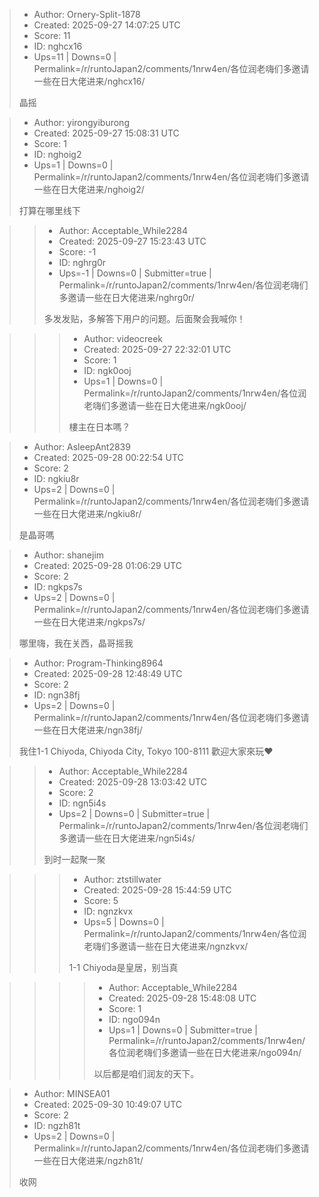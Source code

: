 > - Author: Ornery-Split-1878
> - Created: 2025-09-27 14:07:25 UTC
> - Score: 11
> - ID: nghcx16
> - Ups=11 | Downs=0 | Permalink=/r/runtoJapan2/comments/1nrw4en/各位润老嗨们多邀请一些在日大佬进来/nghcx16/
>
> 晶摇

> - Author: yirongyiburong
> - Created: 2025-09-27 15:08:31 UTC
> - Score: 1
> - ID: nghoig2
> - Ups=1 | Downs=0 | Permalink=/r/runtoJapan2/comments/1nrw4en/各位润老嗨们多邀请一些在日大佬进来/nghoig2/
>
> 打算在哪里线下

>> - Author: Acceptable_While2284
>> - Created: 2025-09-27 15:23:43 UTC
>> - Score: -1
>> - ID: nghrg0r
>> - Ups=-1 | Downs=0 | Submitter=true | Permalink=/r/runtoJapan2/comments/1nrw4en/各位润老嗨们多邀请一些在日大佬进来/nghrg0r/
>>
>> 多发发贴，多解答下用户的问题。后面聚会我喊你！

>>> - Author: videocreek
>>> - Created: 2025-09-27 22:32:01 UTC
>>> - Score: 1
>>> - ID: ngk0ooj
>>> - Ups=1 | Downs=0 | Permalink=/r/runtoJapan2/comments/1nrw4en/各位润老嗨们多邀请一些在日大佬进来/ngk0ooj/
>>>
>>> 樓主在日本嗎？

> - Author: AsleepAnt2839
> - Created: 2025-09-28 00:22:54 UTC
> - Score: 2
> - ID: ngkiu8r
> - Ups=2 | Downs=0 | Permalink=/r/runtoJapan2/comments/1nrw4en/各位润老嗨们多邀请一些在日大佬进来/ngkiu8r/
>
> 是晶哥嗎

> - Author: shanejim
> - Created: 2025-09-28 01:06:29 UTC
> - Score: 2
> - ID: ngkps7s
> - Ups=2 | Downs=0 | Permalink=/r/runtoJapan2/comments/1nrw4en/各位润老嗨们多邀请一些在日大佬进来/ngkps7s/
>
> 哪里嗨，我在关西，晶哥摇我

> - Author: Program-Thinking8964
> - Created: 2025-09-28 12:48:49 UTC
> - Score: 2
> - ID: ngn38fj
> - Ups=2 | Downs=0 | Permalink=/r/runtoJapan2/comments/1nrw4en/各位润老嗨们多邀请一些在日大佬进来/ngn38fj/
>
> 我住1-1 Chiyoda, Chiyoda City, Tokyo 100-8111 歡迎大家來玩❤️

>> - Author: Acceptable_While2284
>> - Created: 2025-09-28 13:03:42 UTC
>> - Score: 2
>> - ID: ngn5i4s
>> - Ups=2 | Downs=0 | Submitter=true | Permalink=/r/runtoJapan2/comments/1nrw4en/各位润老嗨们多邀请一些在日大佬进来/ngn5i4s/
>>
>> 到时一起聚一聚

>>> - Author: ztstillwater
>>> - Created: 2025-09-28 15:44:59 UTC
>>> - Score: 5
>>> - ID: ngnzkvx
>>> - Ups=5 | Downs=0 | Permalink=/r/runtoJapan2/comments/1nrw4en/各位润老嗨们多邀请一些在日大佬进来/ngnzkvx/
>>>
>>> 1-1 Chiyoda是皇居，别当真

>>>> - Author: Acceptable_While2284
>>>> - Created: 2025-09-28 15:48:08 UTC
>>>> - Score: 1
>>>> - ID: ngo094n
>>>> - Ups=1 | Downs=0 | Submitter=true | Permalink=/r/runtoJapan2/comments/1nrw4en/各位润老嗨们多邀请一些在日大佬进来/ngo094n/
>>>>
>>>> 以后都是咱们润友的天下。

> - Author: MINSEA01
> - Created: 2025-09-30 10:49:07 UTC
> - Score: 2
> - ID: ngzh81t
> - Ups=2 | Downs=0 | Permalink=/r/runtoJapan2/comments/1nrw4en/各位润老嗨们多邀请一些在日大佬进来/ngzh81t/
>
> 收网
